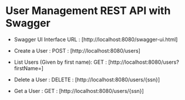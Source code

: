 
# User Management REST API with Swagger

- Swagger UI Interface URL : [http://localhost:8080/swagger-ui.html]

- Create a User : POST : [http://localhost:8080/users]
- List Users (Given by first name): GET : [http://localhost:8080/users?firstName=<Optional>]
- Delete a User : DELETE : [http://localhost:8080/users/{ssn}]
- Get a User : GET : [http://localhost:8080/users/{ssn}]
